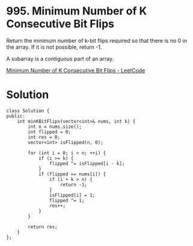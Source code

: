 # 995. Minimum Number of K Consecutive Bit Flips

Return the minimum number of k-bit flips required so that there is no 0 in the array. If it is not possible, return -1.

A subarray is a contiguous part of an array.

[Minimum Number of K Consecutive Bit Flips - LeetCode](https://leetcode.com/problems/minimum-number-of-k-consecutive-bit-flips/)

# Solution
```
class Solution {
public:
    int minKBitFlips(vector<int>& nums, int k) {
        int n = nums.size();
        int flipped = 0;
        int res = 0;
        vector<int> isFlipped(n, 0);

        for (int i = 0; i < n; ++i) {
            if (i >= k) {
                flipped ^= isFlipped[i - k];
            }
            if (flipped == nums[i]) {
                if (i + k > n) {
                    return -1;
                }
                isFlipped[i] = 1;
                flipped ^= 1;
                res++;
            }
        }

        return res;
    }
};
```